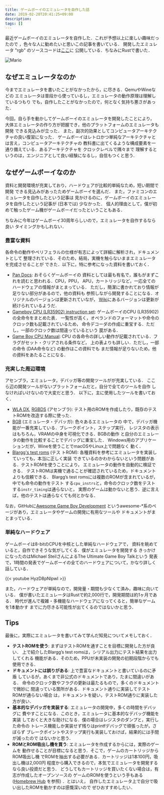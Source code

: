 ```yaml
---
title: ゲームボーイのエミュレータを自作した話
date: 2019-02-28T20:41:25+09:00
description:
tags: []
---
```


最近ゲームボーイのエミュレータを自作した．これが予想以上に楽しい趣味だったので
，色々な人に勧めたいと思いこの記事を書いている．
開発したエミュレータ "rgb" のソースコードは[ここ](https://github.com/keichi/rgb)に
公開している．ちなみにRustで書いた．

![Mario](/images/mario.png)

## なぜエミュレータなのか

今までエミュレータを書いたことがなかったから，に尽きる．QemuやWineなどの
エミュレータは普段から使っているし，エミュレータの動作原理は理解しているつもり
でも，自作したことがなかったので，何となく気持ち悪さがあった．

今回，自ら手を動かしてゲームボーイのエミュレータを開発したことにより，
大体エミュレータの作り方が把握でき，他のプラットフォームのエミュレータも開発
できる見込みが立った．
また，副次的効果としてコンピュータアーキテクチャの良い復習になった．
ゲームボーイはレトロかつ単純なアーキテクチャとは言え，コンピュータアーキテクチャの
教科書に出てくるような構成要素を一通り備えている．あるアーキテクチャを
クロックレベルで隅々まで
理解するというのは，エンジニアとして良い経験になるし，自信もつくと思う．

## なぜゲームボーイなのか

資料と開発環境が充実しており，ハードウェアが比較的単純なため，短い期間で開発
できる見込みがあったためゲームボーイを選んだ．
また，ファミコンのエミュレータを自作したという記事は
見かけるのに，ゲームボーイのエミュレータを自作したという記事が (日本では) 少なかった．
個人的理由として，僕が初めて触ったゲーム機がゲームボーイだったということもある．

ちなみに今年はゲームボーイ30周年らしいので，エミュレータを自作するなら良い
タイミングかもしれない．

### 豊富な資料

各命令の動作やペリフェラルの仕様が有志によって詳細に解析され，ドキュメントとして
整理されている．そのため，結局，実機を触らないままエミュレータを完成させることが
できた．以下に，特に参考になった資料を書いておく．

- [Pan Docs](http://bgb.bircd.org/pandocs.htm): おそらくゲームボーイの
  資料としては最も有名で，誰もがまずこれを読むと思われる．CPU，PPU，
  APU，カートリッジなど，一応全てのハードウェアの情報がまとまっている．
  ただし，簡潔に書かれており情報が足りない部分があるので，他の資料も
  参照しながら開発することになる．オリジナルのバージョンは更新されていなが，
  [Wiki](http://gbdev.gg8.se/wiki/articles/Pan_Docs)にあるバージョンは更新が
  続けられているようだ．
- [Gameboy CPU (LR35902) instruction set](http://www.pastraiser.com/cpu/gameboy/gameboy_opcodes.html): ゲームボーイのCPU (LR35902) の全命令をまとめた表．
  一覧性が高く，オペランドのフォーマットや命令のクロック数も記載されているため，
  命令デコーダの作成に重宝する．ただし，一部のクロック数は間違っているという
  罠がある．
- [Game Boy CPU Manual](http://marc.rawer.de/Gameboy/Docs/GBCPUman.pdf): CPU
  の各命令の詳しい動作が記載されている．フラグがセット・クリアされる条件など，
  上の表よりも詳しい．ただし，一部の命令 (DAA命令など) の動作はこの資料でも
  まだ情報が足りないため，他の資料をあたることになる．

### 充実した周辺環境

アセンブラ，エミュレータ，デバッガ等の開発ツールがが充実している．
ここら辺の開発ツールがないプラットフォームだと，自分で全てのツールを自作
しなければいけないので大変だと思う．
以下に，主に使用したツールを書いておく．

- [WLA DX](http://www.villehelin.com/wla.html), [RGBDS](https://github.com/rednex/rgbds) (アセンブラ): テスト用のROMを作成したり，既存のテストROMを改造する際に使った．
- [BGB](http://bgb.bircd.org/) (エミュレータ・デバッガ): 色々あるエミュレータの
  中で，デバッガ機能が一番充実している．ブレークポイント，ステップ実行，
  レジスタの表示はもちろん，VRAMの中身を可視化できる．BGBの動作
  と自分のエミュレータの動作を比較することでデバッグに重宝した．
  Windows用のアプリケーションだが，Wineを使うことでmacOSやLinux上で問題なく
  動く．
- [Blargg's test roms](http://gbdev.gg8.se/files/roms/blargg-gb-tests/) (テス
    トROM): 各種資料を参考にエミュレータを実装していっても，本当に正しく実装
    できているのかわからないという問題がある．テストROMを使うことにより，
    エミュレータの動作を自動的に検証できる．
    テストROMは実機で通ることが確認されているため，ドキュメントよりも信頼できる．
    Blargg’s test romsには複数のROMが含まれているが，中でも命令の動作をテスト
    する`cpu_instrs`と，命令のクロック数をテストする`instr_timing`は通らないと，
    実際のゲームは動かないと思う．逆に言えば，他のテストは通らなくても何とかなる．

なお，GitHubに[Awesome Game Boy Development](https://github.com/gbdev/awesome-gbdev)
というawesome-*系のページがあり，エミュレータやゲームの開発に有用なツールや
ドキュメントがまとまっている．

### 単純なハードウェア

ゲームボーイは8-bitのCPUを中核とした単純なハードウェアで，
資料を眺めていると，自作できそうな気がしてくる．僕がエミュレータを開発する
きっかけになったのはMichael SteilさんによるThe Ultimate Game Boy Talkという
発表で，1時間の発表でゲームボーイの全てのハードウェアについて，かなり詳しく
話している．

{{< youtube HyzD8pNlpwI >}}

また，ハードウェアが単純なので，開発量・期間も少なくて済み，趣味に向いている．
僕が書いたエミュレータはRustで約2,000行で，開発期間は約1ヶ月である．
時代が進んで複雑・多機能なハードウェアになってくると，簡単なゲームを1本動かす
までに力尽きる可能性が出てくるのではないかと思う．

## Tips

最後に，実際にエミュレータを書いてみて学んだ知見についてメモしておく．

- **テストROMを使う**: まずはテストROMを通すことを目標に開発した方が良い．
    上で紹介したBlargg’s test romsは，シリアル出力にテスト結果を出力してくれる
    機能がある．そのため，PPUが未実装の開発の初期段階からでも使用できる．
- **ドキュメントには誤りがある**: 上で豊富なドキュメントと書いているのに矛盾
    しているが，あくまで非公式のドキュメントであり，たまに間違いがある．
    命令のクロック数やフラグの更新は最たるもので，多くのドキュメントで微妙に
    間違っている箇所がある．ドキュメント通りに実装してテストROMが通らない場合
    は，ドキュメントを疑い，テストROM通りに実装した方が良い．
- **基本的なデバッガを実装する**: エミュレータの開発中，多くの時間をデバッグに
    費やすことになる．このとき，エミュレータに基本的なデバッグ機能を実装
    しておくと大きな助けになる．僕の場合はレジスタのダンプと，実行した命令の
    トレース機能しか実装せず残りはprintfデバッグで頑張ったが，さぼらず
    ブレークポイントやステップ実行も実装しておけば，結果的には手間が減ったので
    はないかと思う．
- **ROMとROM吸出し機を買う**: エミュレータを作成するからには，実際のゲームを
    動作せることが目標になると思う．そこで，ゲームのカートリッジからROM吸出し機
    でROMを抽出する必要がある．カートリッジは1本100円，吸出し機は2,000円
    程度から購入できるので，本気でエミュレータを開発するなら良い投資だと思う．
    どうしてもカートリッジを買いたくない場合は，有志が作成したオープンソースの
    ゲームのROMを使うという手もある ([Homebrew Hub](https://gbhh.avivace.com/)
    を参照) ．とはいえ，
    自作したエミュレータ上で自分で吸い出したROMを動かすのは感慨深いので
    ぜひおすすめしたい．
